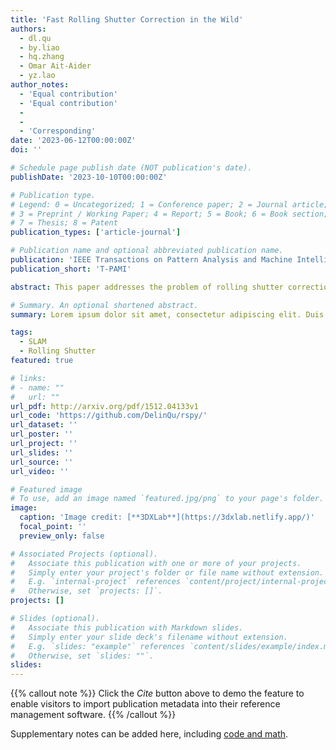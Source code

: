 ```yaml
---
title: 'Fast Rolling Shutter Correction in the Wild'
authors:
  - dl.qu
  - by.liao
  - hq.zhang
  - Omar Ait-Aider
  - yz.lao
author_notes:
  - 'Equal contribution'
  - 'Equal contribution'
  -
  -
  - 'Corresponding'
date: '2023-06-12T00:00:00Z'
doi: ''

# Schedule page publish date (NOT publication's date).
publishDate: '2023-10-10T00:00:00Z'

# Publication type.
# Legend: 0 = Uncategorized; 1 = Conference paper; 2 = Journal article;
# 3 = Preprint / Working Paper; 4 = Report; 5 = Book; 6 = Book section;
# 7 = Thesis; 8 = Patent
publication_types: ['article-journal']

# Publication name and optional abbreviated publication name.
publication: 'IEEE Transactions on Pattern Analysis and Machine Intelligence ( Volume: 45, Issue: 10, October 2023) '
publication_short: 'T-PAMI'

abstract: This paper addresses the problem of rolling shutter correction (RSC) in uncalibrated videos. Existing works remove rolling shutter (RS) distortion by explicitly computing the camera motion and depth as intermediate products, followed by motion compensation. In contrast, we first show that each distorted pixel can be implicitly rectified back to the corresponding global shutter (GS) projection by rescaling its optical flow. Such a point-wise RSC is feasible with both perspective and non-perspective cases without the pre-knowledge of the camera used. Besides, it allows a pixel-wise varying direct RS correction (DRSC) framework that handles locally varying distortion caused by various sources, such as camera motion, moving objects, and even highly varying depth scenes. More importantly, our approach is an efficient CPU-based solution that enables undistorting RS videos in real-time (40fps for 480p). We evaluate our approach across a broad range of cameras and video sequences, including fast motion, dynamic scenes, and non-perspective lenses, demonstrating the superiority of our proposed approach over state-of-the-art methods in both effectiveness and efficiency. We also evaluated the ability of the RSC results to serve for downstream 3D analysis, such as visual odometry and structure-from-motion, which verifies preference for the output of our algorithm over other existing RSC methods.

# Summary. An optional shortened abstract.
summary: Lorem ipsum dolor sit amet, consectetur adipiscing elit. Duis posuere tellus ac convallis placerat. Proin tincidunt magna sed ex sollicitudin condimentum.

tags:
  - SLAM
  - Rolling Shutter
featured: true

# links:
# - name: ""
#   url: ""
url_pdf: http://arxiv.org/pdf/1512.04133v1
url_code: 'https://github.com/DelinQu/rspy/'
url_dataset: ''
url_poster: ''
url_project: ''
url_slides: ''
url_source: ''
url_video: ''

# Featured image
# To use, add an image named `featured.jpg/png` to your page's folder.
image:
  caption: 'Image credit: [**3DXLab**](https://3dxlab.netlify.app/)'
  focal_point: ''
  preview_only: false

# Associated Projects (optional).
#   Associate this publication with one or more of your projects.
#   Simply enter your project's folder or file name without extension.
#   E.g. `internal-project` references `content/project/internal-project/index.md`.
#   Otherwise, set `projects: []`.
projects: []

# Slides (optional).
#   Associate this publication with Markdown slides.
#   Simply enter your slide deck's filename without extension.
#   E.g. `slides: "example"` references `content/slides/example/index.md`.
#   Otherwise, set `slides: ""`.
slides:
---
```


{{% callout note %}}
Click the _Cite_ button above to demo the feature to enable visitors to import publication metadata into their reference management software.
{{% /callout %}}

Supplementary notes can be added here, including [code and math](https://wowchemy.com/docs/content/writing-markdown-latex/).
